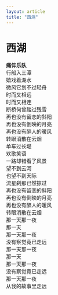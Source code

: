```yaml
---
layout: article
title: "西湖"
---
```


# 西湖
**痛仰乐队**  
行船入三潭<br>
嬉戏着湖水<br>
微风它划不过轻舟<br>
时而又相远<br>
时而又相连<br>
断桥何曾踏过残雪<br>
再也没有留恋的斜阳<br>
再也没有倒映的月亮<br>
再也没有醉人的暖风<br>
转眼消散在云烟<br>
单车过长堤<br>
欢歌笑语<br>
一路却错看了风景<br>
望不到云河<br>
也望不到天际<br>
流星刹那已然掠过<br>
再也没有留恋的斜阳<br>
再也没有倒映的月亮<br>
再也没有醉人的暖风<br>
转眼消散在云烟<br>
那一天那一夜<br>
那一天<br>
那一天那一夜<br>
没有察觉竟已走远<br>
那一天那一夜<br>
那一天<br>
那一天那一夜<br>
没有察觉竟已走远<br>
那一天那一夜<br>
从我的故事里走远<br>
